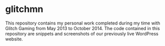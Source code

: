 # glitchmn
This repository contains my personal work completed during my time with Glitch Gaming from May 2013 to October 2014. The code contained in this repository are snippets and screenshots of our previously live WordPress website.
